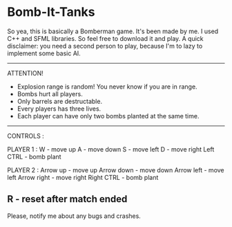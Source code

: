 # Bomb-It-Tanks
So yea, this is basically a Bomberman game. It's been made by me. I used C++ and SFML libraries. So feel free to download it and play. A quick disclaimer: you need a second person to play, because I'm to lazy to implement some basic AI.

---------------------------------------------------------------------------------
ATTENTION!
 - Explosion range is random! You never know if you are in range.
 - Bombs hurt all players.
 - Only barrels are destructable.
 - Every players has three lives.
 - Each player can have only two bombs planted at the same time.
---------------------------------------------------------------------------------
CONTROLS :

PLAYER 1 :
W - move up
A - move down
S - move left
D - move right
Left CTRL - bomb plant

PLAYER 2 :
Arrow up - move up
Arrow down - move down
Arrow left - move left
Arrow right - move right
Right CTRL - bomb plant

R - reset after match ended
---------------------------------------------------------------------------------
Please, notify me about any bugs and crashes.

